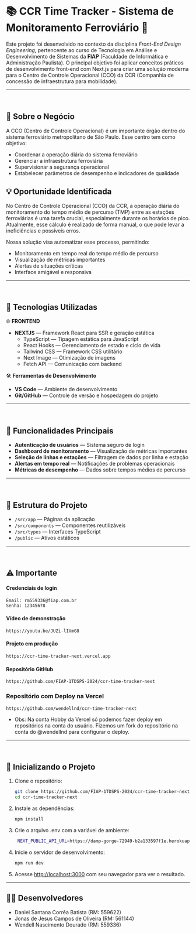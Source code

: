 # 📚 CCR Time Tracker - Sistema de Monitoramento Ferroviário 🚂

Este projeto foi desenvolvido no contexto da disciplina _Front-End Design Engineering_, pertencente ao curso de Tecnologia em Análise e Desenvolvimento de Sistemas da **FIAP** (Faculdade de Informática e Administração Paulista). O principal objetivo foi aplicar conceitos práticos de desenvolvimento front-end com Next.js para criar uma solução moderna para o Centro de Controle Operacional (CCO) da CCR (Companhia de concessão de infraestrutura para mobilidade).

---

&nbsp;

## 🧩 Sobre o Negócio

A CCO (Centro de Controle Operacional) é um importante órgão dentro do sistema ferroviário metropolitano de São Paulo. Esse centro tem como objetivo:

- Coordenar a operação diária do sistema ferroviário
- Gerenciar a infraestrutura ferroviária
- Supervisionar a segurança operacional
- Estabelecer parâmetros de desempenho e indicadores de qualidade

## 💡 Oportunidade Identificada

No Centro de Controle Operacional (CCO) da CCR, a operação diária do monitoramento do tempo médio de percurso (TMP) entre as estações ferroviárias é uma tarefa crucial, especialmente durante os horários de pico. Atualmente, esse cálculo é realizado de forma manual, o que pode levar a ineficiências e possíveis erros.

Nossa solução visa automatizar esse processo, permitindo:

- Monitoramento em tempo real do tempo médio de percurso
- Visualização de métricas importantes
- Alertas de situações críticas
- Interface amigável e responsiva

---

&nbsp;

## 🧩 Tecnologias Utilizadas

🌐 **FRONTEND**

- **NEXTJS** — Framework React para SSR e geração estática
  - TypeScript — Tipagem estática para JavaScript
  - React Hooks — Gerenciamento de estado e ciclo de vida
  - Tailwind CSS — Framework CSS utilitário
  - Next Image — Otimização de imagens
  - Fetch API — Comunicação com backend

🛠️ **Ferramentas de Desenvolvimento**

- **VS Code** — Ambiente de desenvolvimento
- **Git/GitHub** — Controle de versão e hospedagem do projeto

---

&nbsp;

## 📱 Funcionalidades Principais

- **Autenticação de usuários** — Sistema seguro de login
- **Dashboard de monitoramento** — Visualização de métricas importantes
- **Seleção de linhas e estações** — Filtragem de dados por linha e estação
- **Alertas em tempo real** — Notificações de problemas operacionais
- **Métricas de desempenho** — Dados sobre tempos médios de percurso

---

&nbsp;

## 🧪 Estrutura do Projeto

- `/src/app` — Páginas da aplicação
- `/src/components` — Componentes reutilizáveis
- `/src/types` — Interfaces TypeScript
- `/public` — Ativos estáticos

---

&nbsp;

## ⚠️ Importante

#### Credenciais de login

```
Email: rm559336@fiap.com.br
Senha: 12345678
```

#### Vídeo de demonstração

```
https://youtu.be/JUZi-lIVmG8
```

#### Projeto em produção

```
https://ccr-time-tracker-next.vercel.app
```

#### Repositório GitHub

```
https://github.com/FIAP-1TDSPS-2024/ccr-time-tracker-next
```

### Repositório com Deploy na Vercel

```
https://github.com/wendellnd/ccr-time-tracker-next
```

- Obs: Na conta Hobby da Vercel só podemos fazer deploy em repositórios na conta do usuário. Fizemos um fork do repositório na conta do @wendellnd para configurar o deploy.

---

&nbsp;

## 🚀 Inicializando o Projeto

1. Clone o repositório:

   ```bash
   git clone https://github.com/FIAP-1TDSPS-2024/ccr-time-tracker-next.git
   cd ccr-time-tracker-next
   ```

2. Instale as dependências:

   ```bash
   npm install
   ```

3. Crie o arquivo .env com a variável de ambiente:

   ```bash
    NEXT_PUBLIC_API_URL=https://damp-gorge-72949-b2a133597f1e.herokuapp.com
   ```

4. Inicie o servidor de desenvolvimento:

   ```bash
   npm run dev
   ```

5. Acesse [http://localhost:3000](http://localhost:3000) com seu navegador para ver o resultado.

---

## 🧑‍💻 Desenvolvedores

- Daniel Santana Corrêa Batista (RM: 559622)
- Jonas de Jesus Campos de Oliveira (RM: 561144)
- Wendell Nascimento Dourado (RM: 559336)
